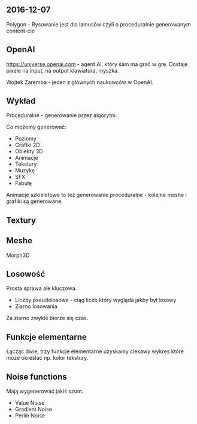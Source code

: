 ## 2016-12-07

Polygon - Rysowanie jest dla lamusów czyli o proceduralnie generowanym content-cie

## OpenAI

https://universe.openai.com - agent AI, który sam ma grać w grę. Dostaje pixele na input, na output klawiatura, myszka.

Wojtek Zaremba - jeden z głównych naukowców w OpenAI.

## Wykład

Proceduralne - generowanie przez algorytm.

Co możemy generować:

- Poziomy
- Grafiki 2D
- Obiekty 3D
- Animacje
- Tekstury
- Muzykę
- SFX
- Fabułę

Animacje szkieletowe to też generowanie proceduralne - kolejne meshe i grafiki są generowane.

## Textury

## Meshe

Morph3D

## Losowość

Prosta sprawa ale kluczowa.

- Liczby pseudolosowe - ciąg liczb który wygląda jakby był losowy
- Ziarno losowania

Za ziarno zwykle bierze się czas.

## Funkcje elementarne

Łącząc dwie, trzy funkcje elementarne uzyskamy ciekawy wykres które może określać np. kolor tekstury.

## Noise functions

Mają wygenerować jakiś szum.

- Value Noise
- Gradient Noise
- Perlin Noise
